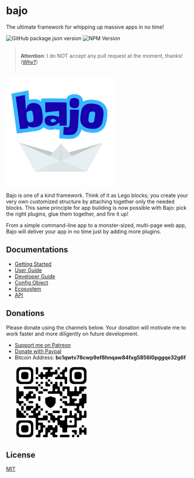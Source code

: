 # bajo

The ultimate framework for whipping up massive apps in no time!

![GitHub package.json version](https://img.shields.io/github/package-json/v/ardhi/bajo) ![NPM Version](https://img.shields.io/npm/v/bajo)

> <br />**Attention**: I do NOT accept any pull request at the moment, thanks! ([Why?](tutorial/00-welcome.md#contribution))<br /><br />

<img src="docs/static/logo.png" width="300" alt="bajo">

Bajo is one of a kind framework. Think of it as Lego blocks; you create your very own customized structure by attaching together only the needed blocks. This same principle for app building is now possible with Bajo: pick the right plugins, glue them together, and fire it up!

From a simple command-line app to a monster-sized, multi-page web app, Bajo will deliver your app in no time just by adding more plugins.

## Documentations

- [Getting Started](tutorial/01-getting-started.md)
- [User Guide](tutorial/02-user-guide.md)
- [Developer Guide](tutorial/03-dev-guide.md)
- [Config Object](tutorial/04-config.md)
- [Ecosystem](tutorial/05-ecosystem.md)
- [API](https://ardhi.github.io/bajo)

## Donations

Please donate using the channels below. Your donation will motivate me to work faster and more diligently on future development.

- [Support me on Patreon](https://www.patreon.com/bajoframework)
- [Donate with Paypal](https://www.paypal.com/ncp/payment/EWLERL7SCUU64)
- Bitcoin Address: **bc1qwtv78cwp9ef8hnqaw84fxg5856l0pggqe32g6f**
  <p><img alt="bc1qwtv78cwp9ef8hnqaw84fxg5856l0pggqe32g6f" src="docs/static/bitcoin.jpeg" width="200" height="200" /></p>

## License

[MIT](LICENSE)
